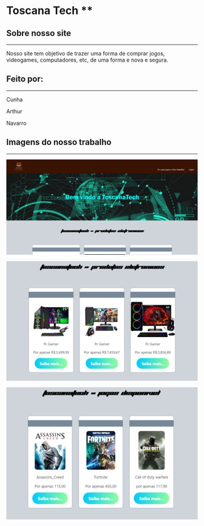 # Toscana Tech **

## Sobre nosso site
-------------------

 Nosso site tem objetivo de trazer uma forma de comprar jogos, videogames, computadores, etc, de uma forma e nova e segura.

## Feito por:
-------------

Cunha

Arthur

Navarro

## Imagens do nosso trabalho
----------------------------

![](https://github.com/joaopedronavarro/Toscana_Tech/blob/master/miniaturas/Captura%20de%20tela%202024-05-29%20112957.png)

![](https://github.com/joaopedronavarro/Toscana_Tech/blob/master/miniaturas/Captura%20de%20tela%202024-05-29%20113111.png)

![](https://github.com/joaopedronavarro/Toscana_Tech/blob/master/miniaturas/Captura%20de%20tela%202024-05-29%20113144.png)

